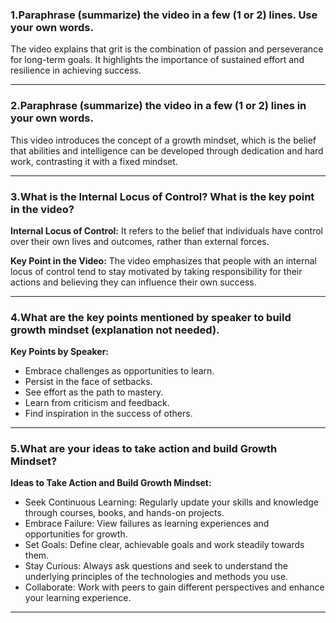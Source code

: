 ### 1.Paraphrase (summarize) the video in a few (1 or 2) lines. Use your own words.
The video explains that grit is the combination of passion and perseverance for long-term goals. It highlights the importance of sustained effort and resilience in achieving success.

---
### 2.Paraphrase (summarize) the video in a few (1 or 2) lines in your own words.
This video introduces the concept of a growth mindset, which is the belief that abilities and intelligence can be developed through dedication and hard work, contrasting it with a fixed mindset.

---
### 3.What is the Internal Locus of Control? What is the key point in the video?
**Internal Locus of Control:** It refers to the belief that individuals have control over their own lives and outcomes, rather than external forces.

**Key Point in the Video:** The video emphasizes that people with an internal locus of control tend to stay motivated by taking responsibility for their actions and believing they can influence their own success.

---
### 4.What are the key points mentioned by speaker to build growth mindset (explanation not needed).
**Key Points by Speaker:**
* Embrace challenges as opportunities to learn.
* Persist in the face of setbacks.
* See effort as the path to mastery.
* Learn from criticism and feedback.
* Find inspiration in the success of others.

 ---
 ### 5.What are your ideas to take action and build Growth Mindset?
 **Ideas to Take Action and Build Growth Mindset:**
* Seek Continuous Learning: Regularly update your skills and knowledge through courses, books, and hands-on projects.
* Embrace Failure: View failures as learning experiences and opportunities for growth.
* Set Goals: Define clear, achievable goals and work steadily towards them.
* Stay Curious: Always ask questions and seek to understand the underlying principles of the technologies and methods you use.
* Collaborate: Work with peers to gain different perspectives and enhance your learning experience.

---
